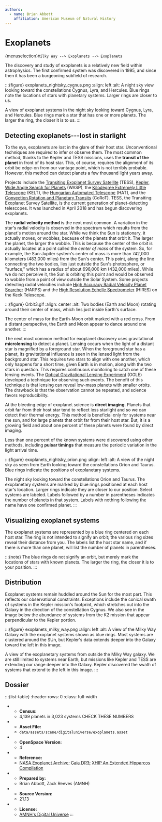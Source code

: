 ```yaml
---
authors:
  - name: Brian Abbott
    affiliation: American Museum of Natural History
---
```



# Exoplanets

{menuselection}`Milky Way --> Exoplanets --> Exoplanets`


The discovery and study of exoplanets is a relatively new field within astrophysics. The first confirmed system was discovered in 1995, and since then it has been a burgeoning subfield of research.

:::{figure} exoplanets_nightsky_cygnus.png
:align: left
:alt: A night sky view looking toward the constellations Cygnus, Lyra, and Hercules. Blue rings note the locations of stars with planetary systems. Larger rings are closer to us.

A view of exoplanet systems in the night sky looking toward Cygnus, Lyra, and Hercules. Blue rings mark a star that has one or more planets. The larger the ring, the closer it is to us. 
:::


## Detecting exoplanets---lost in starlight

To the eye, exoplanets are lost in the glare of their host star. Unconventional techniques are required to infer or observe them. The most common method, thanks to the Kepler and TESS missions, uses the **transit of the planet** in front of its host star. This, of course, requires the alignment of its orbit be edge-on from our vantage point, which is not terribly probable. However, this method can detect planets a few thousand light years away.

Projects include the [Transiting Exoplanet Survey Satellite](https://en.wikipedia.org/wiki/Transiting_Exoplanet_Survey_Satellite) (TESS), [Kepler](https://en.wikipedia.org/wiki/Kepler_space_telescope), [Wide Angle Search for Planets](https://en.wikipedia.org/wiki/Wide_Angle_Search_for_Planets) (WASP), the [Kilodegree Extremely Little Telescope](https://en.wikipedia.org/wiki/Kilodegree_Extremely_Little_Telescope) (KELT), the [Hungarian Automated Telescope](https://en.wikipedia.org/wiki/HATNet_Project) (HAT), and the [Convection Rotation and Planetary Transits](https://en.wikipedia.org/wiki/CoRoT) (CoRoT). TESS, the Transiting Exoplanet Survey Satellite, is the current generation of planet-detecting telescopes. It was launched in April 2018 and has begun discovering exoplanets.

The **radial velocity method** is the next most common. A variation in the star's radial velocity is observed in the spectrum which results from the planet's motion around the star. While we think the Sun is stationary, it actually moves, or wobbles, because of the planets that orbit it. The larger the planet, the larger the wobble. This is because the center of the orbit is actually located at a point called the *center of mass* of the system. So, for example, the Sun-Jupiter system's center of mass is more than 742,000 kilometers (483,000 miles) from the Sun's center. This point, along the line connecting the two bodies, lies just outside the Sun's photosphere, or "surface," which has a radius of about 696,000 km (432,000 miles). While we do not perceive it, the Sun is orbiting this point and would be observed to wobble from a point of view outside the Solar System. Some projects detecting radial velocities include [High Accuracy Radial Velocity Planet Searcher](https://en.wikipedia.org/wiki/High_Accuracy_Radial_Velocity_Planet_Searcher) (HARPS) and the [High Resolution Echelle Spectrometer](https://en.wikipedia.org/wiki/W._M._Keck_Observatory#Instruments) (HIRES) on the Keck Telescope.

:::{figure} Orbit3.gif
:align: center
:alt: Two bodies (Earth and Moon) rotating around their center of mass, which lies just inside Earth's surface.

The center of mass for the Earth-Moon orbit marked with a red cross. From a distant perspective, the Earth and Moon appear to dance around one another.
:::

The next most common method for exoplanet discovery uses gravitational **microlensing** to detect a planet. Lensing occurs when the light of a distant star is magnified by a foreground star. When the foreground star has a planet, its gravitational influence is seen in the lensed light from the background star. This requires two stars to align with one another, which only happens for a short time, given Earth is in motion, along with the two stars in question. This requires continuous monitoring to catch one of these lensing events. The [Optical Gravitational Lensing Experiment](https://en.wikipedia.org/wiki/Optical_Gravitational_Lensing_Experiment) (OGLE) developed a technique for observing such events. The benefit of this technique is that lensing can reveal low-mass planets with smaller orbits. The drawback is that the observation cannot be repeated, and science favors reproducibility.

At the bleeding edge of exoplanet science is **direct imaging**. Planets that orbit far from their host star tend to reflect less starlight and so we can detect their thermal energy. This method is beneficial only for systems near the sun, and for large planets that orbit far from their host star. But, it is a growing field and about one percent of these planets were found by direct imaging.

Less than one percent of the known systems were discovered using other methods, including **pulsar timings** that measure the periodic variation in the light arrival time.



:::{figure} exoplanets_nightsky_orion.png
:align: left
:alt: A view of the night sky as seen from Earth looking toward the constellations Orion and Taurus. Blue rings indicate the positions of exoplanetary systems.

The night sky looking toward the constellations Orion and Taurus. The exoplanetary systems are marked by blue rings positioned at each host star's location. Larger rings indicate they are closer to our position. Select systems are labeled. Labels followed by a number in parentheses indicates the number of planets in that system. Labels with nothing following the name have one confirmed planet.
:::


## Visualizing exoplanet systems

The exoplanet systems are represented by a blue ring centered on each host star. The ring is not intended to signify an orbit; the various ring sizes reveal their distance from you. The labels list the host star name, and if there is more than one planet, will list the number of planets in parentheses.

:::{note}
The blue rings do not signify an orbit, but merely mark the locations of stars with known planets. The larger the ring, the closer it is to your position.
:::



## Distribution

Exoplanet systems remain huddled around the Sun for the most part. This reflects our observational constraints. Exceptions include the conical swath of systems in the Kepler mission's footprint, which stretches out into the Galaxy in the direction of the constellation Cygnus. We also see in the image below the abundance of systems from the K2 mission that appear perpendicular to the Kepler portion.


:::{figure} exoplanets_milky_way.png
:align: left
:alt: A view of the Milky Way Galaxy with the exoplanet systems shown as blue rings. Most systems are clustered around the SUn, but Kepler's data extends deeper into the Galaxy toward the left in this image.

A view of the exoplanetary systems from outside the Milky Way galaxy. We are still limited to systems near Earth, but missions like Kepler and TESS are extending our range deeper into the Galaxy. Kepler discovered the swath of systems that extend to the left in this image.
:::




## Dossier
:::{list-table}
:header-rows: 0
:class: full-width

* - **Census:**
  - 4,139 planets in 3,023 systems  CHECK THESE NUMBERS
* - **Asset File:**
  - `data/assets/scene/digitaluniverse/exoplanets.asset`
* - **OpenSpace Version:**
  - 4
* - **Reference:**
  - [NASA Exoplanet Archive](https://exoplanetarchive.ipac.caltech.edu/index.html); [Gaia DR3](https://doi.org/10.5270/esa-qa4lep3); [XHIP An Extended Hipparcos Compilation](https://ui.adsabs.harvard.edu/link_gateway/2012AstL...38..331A/doi:10.48550/arXiv.1108.4971)
* - **Prepared by:**
  - Brian Abbott, Zack Reeves (AMNH)
* - **Source Version:**
  - 21.13
* - **License:**
  - [AMNH's Digital Universe](https://www.amnh.org/research/hayden-planetarium/digital-universe/download/digital-universe-license)
:::